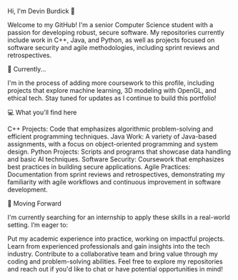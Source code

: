 Hi, I'm Devin Burdick 👋

Welcome to my GitHub! I'm a senior Computer Science student with a passion for developing robust, secure software. My repositories currently include work in C++, Java, and Python, as well as projects focused on software security and agile methodologies, including sprint reviews and retrospectives.

🌱 Currently...

I'm in the process of adding more coursework to this profile, including projects that explore machine learning, 3D modeling with OpenGL, and ethical tech. Stay tuned for updates as I continue to build this portfolio!

💻 What you'll find here

C++ Projects: Code that emphasizes algorithmic problem-solving and efficient programming techniques.
Java Work: A variety of Java-based assignments, with a focus on object-oriented programming and system design.
Python Projects: Scripts and programs that showcase data handling and basic AI techniques.
Software Security: Coursework that emphasizes best practices in building secure applications.
Agile Practices: Documentation from sprint reviews and retrospectives, demonstrating my familiarity with agile workflows and continuous improvement in software development.

🚀 Moving Forward

I'm currently searching for an internship to apply these skills in a real-world setting. I’m eager to:

Put my academic experience into practice, working on impactful projects.
Learn from experienced professionals and gain insights into the tech industry.
Contribute to a collaborative team and bring value through my coding and problem-solving abilities.
Feel free to explore my repositories and reach out if you'd like to chat or have potential opportunities in mind!
